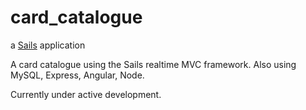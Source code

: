 # card_catalogue

a [Sails](http://sailsjs.org) application

A card catalogue using the Sails realtime MVC framework. Also using MySQL, Express, Angular, Node.

Currently under active development.

